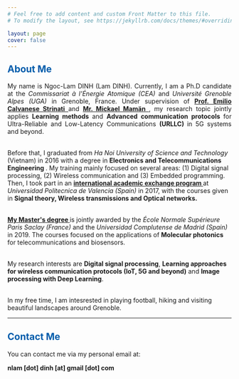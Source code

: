 ```yaml
---
# Feel free to add content and custom Front Matter to this file.
# To modify the layout, see https://jekyllrb.com/docs/themes/#overriding-theme-defaults

layout: page
cover: false
---
```

<h2 class="h1" style="color: rgb(1,92,171)" id="about">About Me </h2>
<p align="justify">
My name is Ngoc-Lam DINH (Lam DINH). Currently, I am a Ph.D candidate at the <i> Commissariat à l'Énergie Atomique (CEA) </i> and <i> Université Grenoble Alpes (UGA) </i> in Grenoble, France. Under supervision of <a href="https://fr.linkedin.com/in/emilio-calvanese-strinati-6g"><b> Prof. Emilio Calvanese Strinati</b> </a> and <a href="https://fr.linkedin.com/in/mickael-maman-6b1a3a82"> <b> Mr. Mickael Mamän </b> </a>, my research topic jointly applies <b> Learning methods </b> and <b> Advanced communication protocols </b> for Ultra-Reliable and Low-Latency Communications <b> (URLLC) </b> in 5G systems and beyond.<br> <br>

Before that, I graduated from <i> Ha Noi University of Science and Technology </i> (Vietnam) in 2016 with a degree in <b> Electronics and Telecommunications Engineering </b>. My training mainly focused on several areas:  (1) Digital signal processing, (2) Wireless communication and (3) Embedded programming. Then, I took part in an <a href="http://www.upv.es/titulaciones/MUTSRC/indexi.html"> <b> international academic exchange program </b> </a> at <i> Universidad Politecnica de Valencia (Spain) </i> in 2017, with the courses given in <b> Signal theory, Wireless transmissions and Optical networks. </b> <br>  <br>

<a href="http://monabiphot.ens-paris-saclay.fr/"><b> My Master's degree </b> </a> is jointly awarded by the <i> École Normale Supérieure Paris Saclay (France) </i> and the <i> Universidad Complutense de Madrid (Spain) </i> in 2019. The courses focused on the applications of <b> Molecular photonics </b> for telecommunications and biosensors.<br> <br>

My research interests are <b> Digital signal processing</b>, <b> Learning approaches for wireless communication protocols (IoT, 5G and beyond)</b> and <b> Image processing with Deep Learning</b>. <br> <br>

In my free time, I am intesrested in playing football, hiking and visiting beautiful landscapes around Grenoble.<br>

</p>

---
<h2 class="h1" style="color: rgb(1,92,171)" id="contact-me">Contact Me </h2>
<p align="justify">
You can contact me via my personal email at:

<p class="home-element"><strong>nlam [dot] dinh [at] gmail [dot] com</strong></p>
</p>